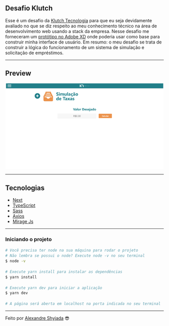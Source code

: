 ## Desafio Klutch

Esse é um desafio da [Klutch Tecnologia](https://www.klutch.com.br/) para que eu seja devidamente avaliado no que se diz respeito ao meu conhecimento técnico na área de desenvolvimento web usando a stack da empresa. Nesse desafio me forneceram um [protótipo no Adobe XD](https://xd.adobe.com/view/dbb459d7-d5e1-4d6f-8e1a-00d9a9fb6a32-8ee7/grid/) onde poderia usar como base para construir minha interface de usuário. Em resumo: o meu desafio se trata de construir a lógica do funcionamento de um sistema de simulação e solicitação de empréstimos.

---

## Preview

<p align="center"> <img src="/project/public/preview.png" alt="preview"> </p>

---

## Tecnologias

- [Next](https://nextjs.org/)
- [TypeScript](https://www.typescriptlang.org/)
- [Sass](https://sass-lang.com/install)
- [Axios](https://axios-http.com/docs/intro)
- [Mirage Js](https://miragejs.com/)

---

### **Iniciando o projeto**

```bash
# Você precisa ter node na sua máquina para rodar o projeto
# Não lembra se possui o node? Execute node -v no seu terminal
$ node -v

# Execute yarn install para instalar as dependências
$ yarn install

# Execute yarn dev para iniciar a aplicação 
$ yarn dev

# A página será aberta em localhost na porta indicada no seu terminal

```

---

Feito por [Alexandre Shyjada](https://www.alexshyjada.com/) 😎
